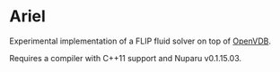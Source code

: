 Ariel
=====

Experimental implementation of a FLIP fluid solver on top of [OpenVDB](http://www.openvdb.org).

Requires a compiler with C++11 support and Nuparu v0.1.15.03.
